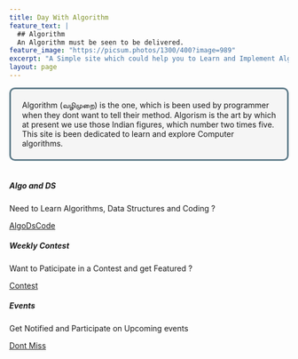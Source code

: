 ```yaml
---
title: Day With Algorithm
feature_text: |
  ## Algorithm
  An Algorithm must be seen to be delivered.
feature_image: "https://picsum.photos/1300/400?image=989"
excerpt: "A Simple site which could help you to Learn and Implement Algorithms for Coding Interviews and Many More..."
layout: page
---
```




<div style="background-color: #f5f5f5;padding: 20px 20px 20px 20px;border-radius: 10px;border-color: #607d8b;border-style: solid;">
Algorithm (வழிமுறை) is the one, which is been used by programmer when they dont want to tell their method.  Algorism is the art by which at present we use those Indian figures, which number two times five.<br>
This site is been dedicated to learn and explore Computer algorithms.
</div>

<br>

<div class="row">
  <div class="col-sm-4">
    <div class="card">
      <div class="card-body">
        <h5 class="card-title">Algo and DS</h5>
        <p class="card-text" style="text-align:justify,text-justify:inter-word">Need to Learn Algorithms, Data Structures and Coding ?</p>
        <a href="/algodscode/" class="btn btn-primary">AlgoDsCode</a>
      </div>
    </div>
  </div>
  <div class="col-sm-4">
    <div class="card">
      <div class="card-body">
        <h5 class="card-title">Weekly Contest</h5>
        <p class="card-text" style="text-align:justify,text-justify:inter-word">Want to Paticipate in a Contest and get Featured ?</p>
        <a href="/contests/" class="btn btn-primary">Contest</a>
      </div>
    </div>
  </div>
  <div class="col-sm-4">
    <div class="card">
      <div class="card-body">
        <h5 class="card-title">Events</h5>
        <p class="card-text" style="text-align:justify,text-justify:inter-word">Get Notified and Participate on Upcoming events </p>
        <a href="/events/" class="btn btn-primary">Dont Miss</a>
      </div>
    </div>
  </div>
</div>